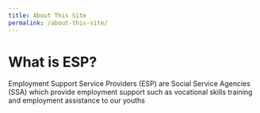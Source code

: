 ```yaml
---
title: About This Site
permalink: /about-this-site/
---
```


# What is ESP?

Employment Support Service Providers (ESP) are Social Service Agencies (SSA) which provide employment support such as vocational skills training and employment assistance to our youths
